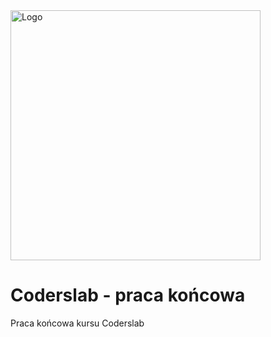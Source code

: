 <img alt="Logo" src="http://coderslab.pl/svg/logo-coderslab.svg" width="400">

# Coderslab - praca końcowa
Praca końcowa kursu Coderslab

